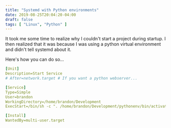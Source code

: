 ```yaml
---
title: "Systemd with Python environments"
date: 2019-08-25T20:04:20-04:00
draft: false
tags: [ "Linux", "Python" ]
---
```


It took me some time to realize why I couldn't start a project during startup. I then realized that it was because I was using a python virtual environment and didn't tell systemd about it. 

Here's how you can do so...

```yaml
[Unit]
Description=Start Service
# After=network.target # If you want a python webserver...

[Service]
Type=Simple
User=brandon
WorkingDirectory=/home/brandon/Development
ExecStart=/bin/sh -c ". /home/brandon/Development/pythonenv/bin/activate; /home/brandon/Development/start"

[Install]
WantedBy=multi-user.target
```





